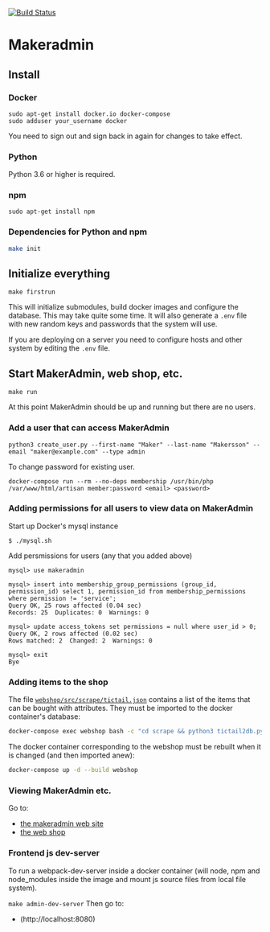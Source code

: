 [![Build Status](https://travis-ci.org/makerspace/makeradmin.svg?branch=master)](https://travis-ci.org/makerspace/makeradmin)
# Makeradmin

## Install 

### Docker
```
sudo apt-get install docker.io docker-compose
sudo adduser your_username docker
```
You need to sign out and sign back in again for changes to take effect. 

### Python
Python 3.6 or higher is required.

### npm
```
sudo apt-get install npm
```

### Dependencies for Python and npm
```bash
make init
```

## Initialize everything
```
make firstrun
```

This will initialize submodules, build docker images and configure the database. This may take quite some time.
It will also generate a `.env` file with new random keys and passwords that the system will use.

If you are deploying on a server you need to configure hosts and other system by editing the `.env` file.

## Start MakerAdmin, web shop, etc.
```
make run
```

At this point MakerAdmin should be up and running but there are no users.

### Add a user that can access MakerAdmin
```
python3 create_user.py --first-name "Maker" --last-name "Makersson" --email "maker@example.com" --type admin
```

To change password for existing user.
```
docker-compose run --rm --no-deps membership /usr/bin/php /var/www/html/artisan member:password <email> <password>
```

### Adding permissions for all users to view data on MakerAdmin
Start up Docker's mysql instance

```
$ ./mysql.sh
```

Add persmissions for users (any that you added above)
```
mysql> use makeradmin

mysql> insert into membership_group_permissions (group_id, permission_id) select 1, permission_id from membership_permissions where permission != 'service';
Query OK, 25 rows affected (0.04 sec)
Records: 25  Duplicates: 0  Warnings: 0

mysql> update access_tokens set permissions = null where user_id > 0;
Query OK, 2 rows affected (0.02 sec)
Rows matched: 2  Changed: 2  Warnings: 0

mysql> exit
Bye
```

### Adding items to the shop
The file [`webshop/src/scrape/tictail.json`](./webshop/src/scrape/tictail.json) contains a list of the items that can be bought with attributes. They must be imported to the docker container's database:
```bash
docker-compose exec webshop bash -c "cd scrape && python3 tictail2db.py"
```

The docker container corresponding to the webshop must be rebuilt when it is changed (and then imported anew):
```bash
docker-compose up -d --build webshop
```

### Viewing MakerAdmin etc.
Go to:
* [the makeradmin web site](http://localhost:8009)
* [the web shop](http://localhost:8010/shop)

### Frontend js dev-server
To run a webpack-dev-server inside a docker container (will node, npm
and node_modules inside the image and mount js source files from local
file system).

```make admin-dev-server```
Then go to:
* (http://localhost:8080)

